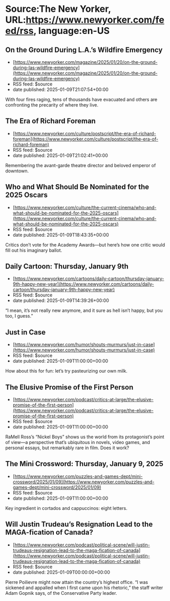 # Source:The New Yorker, URL:https://www.newyorker.com/feed/rss, language:en-US

## On the Ground During L.A.’s Wildfire Emergency
 - [https://www.newyorker.com/magazine/2025/01/20/on-the-ground-during-las-wildfire-emergency](https://www.newyorker.com/magazine/2025/01/20/on-the-ground-during-las-wildfire-emergency)
 - RSS feed: $source
 - date published: 2025-01-09T21:07:54+00:00

With four fires raging, tens of thousands have evacuated and others are confronting the precarity of where they live.

## The Era of Richard Foreman
 - [https://www.newyorker.com/culture/postscript/the-era-of-richard-foreman](https://www.newyorker.com/culture/postscript/the-era-of-richard-foreman)
 - RSS feed: $source
 - date published: 2025-01-09T21:02:41+00:00

Remembering the avant-garde theatre director and beloved emperor of downtown.

## Who and What Should Be Nominated for the 2025 Oscars
 - [https://www.newyorker.com/culture/the-current-cinema/who-and-what-should-be-nominated-for-the-2025-oscars](https://www.newyorker.com/culture/the-current-cinema/who-and-what-should-be-nominated-for-the-2025-oscars)
 - RSS feed: $source
 - date published: 2025-01-09T18:43:35+00:00

Critics don’t vote for the Academy Awards—but here’s how one critic would fill out his imaginary ballot.

## Daily Cartoon: Thursday, January 9th
 - [https://www.newyorker.com/cartoons/daily-cartoon/thursday-january-9th-happy-new-year](https://www.newyorker.com/cartoons/daily-cartoon/thursday-january-9th-happy-new-year)
 - RSS feed: $source
 - date published: 2025-01-09T14:39:26+00:00

“I mean, it’s not really new anymore, and it sure as hell isn’t happy, but you too, I guess.”

## Just in Case
 - [https://www.newyorker.com/humor/shouts-murmurs/just-in-case](https://www.newyorker.com/humor/shouts-murmurs/just-in-case)
 - RSS feed: $source
 - date published: 2025-01-09T11:00:00+00:00

How about this for fun: let’s try pasteurizing our own milk.

## The Elusive Promise of the First Person
 - [https://www.newyorker.com/podcast/critics-at-large/the-elusive-promise-of-the-first-person](https://www.newyorker.com/podcast/critics-at-large/the-elusive-promise-of-the-first-person)
 - RSS feed: $source
 - date published: 2025-01-09T11:00:00+00:00

RaMell Ross’s “Nickel Boys” shows us the world from its protagonist’s point of view—a perspective that’s ubiquitous in novels, video games, and personal essays, but remarkably rare in film. Does it work?

## The Mini Crossword: Thursday, January 9, 2025
 - [https://www.newyorker.com/puzzles-and-games-dept/mini-crossword/2025/01/09](https://www.newyorker.com/puzzles-and-games-dept/mini-crossword/2025/01/09)
 - RSS feed: $source
 - date published: 2025-01-09T11:00:00+00:00

Key ingredient in cortados and cappuccinos: eight letters.

## Will Justin Trudeau’s Resignation Lead to the MAGA-fication of Canada?
 - [https://www.newyorker.com/podcast/political-scene/will-justin-trudeaus-resignation-lead-to-the-maga-fication-of-canada](https://www.newyorker.com/podcast/political-scene/will-justin-trudeaus-resignation-lead-to-the-maga-fication-of-canada)
 - RSS feed: $source
 - date published: 2025-01-09T00:00:00+00:00

Pierre Poilievre might now attain the country’s highest office. “I was sickened and appalled when I first came upon his rhetoric,” the staff writer Adam Gopnik says, of the Conservative Party leader.

